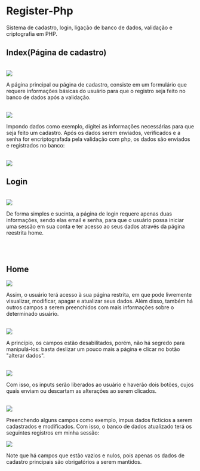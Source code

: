 # Register-Php
Sistema de cadastro, login, ligação de banco de dados, validação e criptografia em PHP.

<h2>Index(Página de cadastro)</h2>
<br>
<img src="https://github.com/MrSampaio/register-php/assets/118141328/0a873290-0374-4d79-b4cb-7d1a6649606a"> 
<br>
<p>A página principal ou página de cadastro, consiste em um formulário que requere informações básicas do usuário para que o registro seja feito no banco de dados após a validação.</p>
<br>
<img src="https://github.com/MrSampaio/register-php/assets/118141328/585ed307-494c-470e-a80a-bf0dd7afffc1">
<p>Impondo dados como exemplo, digitei as informações necessárias para que seja feito um cadastro. Após os dados serem enviados, verificados e a senha for encriptografada pela validação com php, os dados são enviados e registrados no banco:</p>
<br>
<img src="https://github.com/MrSampaio/register-php/assets/118141328/ca1aa7d4-0b8a-4491-a0e0-0cb707bd88d1">
<br>
<h2>Login</h2>
<br>
<img src="https://github.com/MrSampaio/register-php/assets/118141328/2dc5d45e-7798-4de9-af82-6504df795b79">
<p>De forma simples e sucinta, a página de login requere apenas duas informações, sendo elas email e senha, para que o usuário possa iniciar uma sessão em sua conta e ter acesso ao seus dados através da página reestrita home.</p>
<br>
<br>
<h2>Home</h2>
<img src="https://github.com/MrSampaio/register-php/assets/118141328/26f98aeb-bdec-454f-ae60-d6d413c1ee21">
<p>Assim, o usuário terá acesso à sua página restrita, em que pode livremente visualizar, modificar, apagar e atualizar seus dados. Além disso, também há outros campos a serem preenchidos com mais informações sobre o determinado usuário.</p>
<br>
<img src="https://github.com/MrSampaio/register-php/assets/118141328/e60ca975-a138-418f-a72c-c150d0895860">
<p>A princípio, os campos estão desabilitados, porém, não há segredo para manipulá-los: basta deslizar um pouco mais a página e clicar no botão "alterar dados".</p>
<br>
<img src="https://github.com/MrSampaio/register-php/assets/118141328/b409604b-0d9c-467f-a9b3-92fbd3268d0f">
<p>Com isso, os inputs serão liberados ao usuário e haverão dois botões, cujos quais enviam ou descartam as alterações ao serem clicados.</p>
<br>
<img src="https://github.com/MrSampaio/register-php/assets/118141328/c93c4117-efed-498c-82f1-e22a28e2c968">
<p>Preenchendo alguns campos como exemplo, impus dados fictícios a serem cadastrados e modificados. Com isso, o banco de dados atualizado terá os seguintes registros em minha sessão: </p>
<img src="https://github.com/MrSampaio/register-php/assets/118141328/083bbeb3-aa39-4ef0-b53d-f4256c762856">
<p>Note que há campos que estão vazios e nulos, pois apenas os dados de cadastro principais são obrigatórios a serem mantidos.</p>
<br>
<br>

